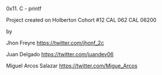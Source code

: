 0x11. C - printf

Project created on Holberton Cohort #12 CAL 062 CAL 06200

by

Jhon Freyre           https://twitter.com/jhonf_2c

Juan Delgado          https://twitter.com/juandev06

Miguel Arcos Salazar  https://twitter.com/Migue_Arcos
